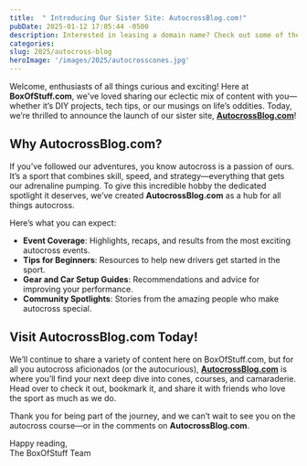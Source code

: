 ```yaml
---
title:  " Introducing Our Sister Site: AutocrossBlog.com!"
pubDate: 2025-01-12 17:05:44 -0500
description: Interested in leasing a domain name? Check out some of the benefits.
categories: 
slug: 2025/autocross-blog
heroImage: '/images/2025/autocrosscones.jpg'
---
```


Welcome, enthusiasts of all things curious and exciting! Here at **BoxOfStuff.com**, we've loved sharing our eclectic mix of content with you—whether it’s DIY projects, tech tips, or our musings on life’s oddities. Today, we’re thrilled to announce the launch of our sister site, **[AutocrossBlog.com](https://www.AutocrossBlog.com)**!

## Why AutocrossBlog.com?

If you’ve followed our adventures, you know autocross is a passion of ours. It’s a sport that combines skill, speed, and strategy—everything that gets our adrenaline pumping. To give this incredible hobby the dedicated spotlight it deserves, we’ve created **AutocrossBlog.com** as a hub for all things autocross.

Here’s what you can expect:

- **Event Coverage**: Highlights, recaps, and results from the most exciting autocross events.
- **Tips for Beginners**: Resources to help new drivers get started in the sport.
- **Gear and Car Setup Guides**: Recommendations and advice for improving your performance.
- **Community Spotlights**: Stories from the amazing people who make autocross special.

## Visit AutocrossBlog.com Today!

We’ll continue to share a variety of content here on BoxOfStuff.com, but for all you autocross aficionados (or the autocurious), **[AutocrossBlog.com](https://www.AutocrossBlog.com)** is where you’ll find your next deep dive into cones, courses, and camaraderie. Head over to check it out, bookmark it, and share it with friends who love the sport as much as we do.

Thank you for being part of the journey, and we can’t wait to see you on the autocross course—or in the comments on **AutocrossBlog.com**.

Happy reading,  
The BoxOfStuff Team
